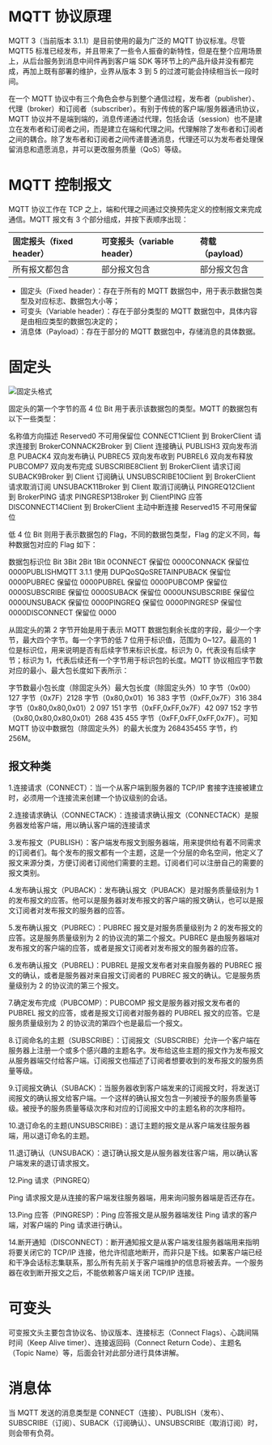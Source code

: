 # MQTT 协议原理

MQTT 3（当前版本 3.1.1）是目前使用的最为广泛的 MQTT 协议标准。尽管 MQTT5 标准已经发布，并且带来了一些令人振奋的新特性，但是在整个应用场景上，从后台服务到消息中间件再到客户端 SDK 等环节上的产品升级并没有都完成，再加上既有部署的维护，业界从版本 3 到 5 的过渡可能会持续相当长一段时间。

在一个 MQTT 协议中有三个角色会参与到整个通信过程，发布者（publisher）、代理（broker）和订阅者（subscriber）。有别于传统的客户端/服务器通讯协议，MQTT 协议并不是端到端的，消息传递通过代理，包括会话（session）也不是建立在发布者和订阅者之间，而是建立在端和代理之间。代理解除了发布者和订阅者之间的耦合。除了发布者和订阅者之间传递普通消息，代理还可以为发布者处理保留消息和遗愿消息，并可以更改服务质量（QoS）等级。

# MQTT 控制报文

MQTT 协议工作在 TCP 之上，端和代理之间通过交换预先定义的控制报文来完成通信。MQTT 报文有 3 个部分组成，并按下表顺序出现：

| 固定报头（fixed header） | 可变报头（variable header） | 荷载（payload） |
| :----------------------- | :-------------------------- | :-------------- |
| 所有报文都包含           | 部分报文包含                | 部分报文包含    |

- 固定头（Fixed header）：存在于所有的 MQTT 数据包中，用于表示数据包类型及对应标志、数据包大小等；
- 可变头（Variable header）：存在于部分类型的 MQTT 数据包中，具体内容是由相应类型的数据包决定的；
- 消息体（Payload）：存在于部分的 MQTT 数据包中，存储消息的具体数据。

# 固定头

![固定头格式](https://pic.imgdb.cn/item/63a3c6c0b1fccdcd36573f0f.jpg)

固定头的第一个字节的高 4 位 Bit 用于表示该数据包的类型。MQTT 的数据包有以下一些类型：

名称值方向描述 Reserved0 不可用保留位 CONNECT1Client 到 BrokerClient 请求连接到 BrokerCONNACK2Broker 到 Client 连接确认 PUBLISH3 双向发布消息 PUBACK4 双向发布确认 PUBREC5 双向发布收到 PUBREL6 双向发布释放 PUBCOMP7 双向发布完成 SUBSCRIBE8Client 到 BrokerClient 请求订阅 SUBACK9Broker 到 Client 订阅确认 UNSUBSCRIBE10Client 到 BrokerClient 请求取消订阅 UNSUBACK11Broker 到 Client 取消订阅确认 PINGREQ12Client 到 BrokerPING 请求 PINGRESP13Broker 到 ClientPING 应答 DISCONNECT14Client 到 BrokerClient 主动中断连接 Reserved15 不可用保留位

低 4 位 Bit 则用于表示数据包的 Flag，不同的数据包类型，Flag 的定义不同，每种数据包对应的 Flag 如下：

数据包标识位 Bit 3Bit 2Bit 1Bit 0CONNECT 保留位 0000CONNACK 保留位 0000PUBLISHMQTT 3.1.1 使用 DUPQoSQoSRETAINPUBACK 保留位 0000PUBREC 保留位 0000PUBREL 保留位 0000PUBCOMP 保留位 0000SUBSCRIBE 保留位 0000SUBACK 保留位 0000UNSUBSCRIBE 保留位 0000UNSUBACK 保留位 0000PINGREQ 保留位 0000PINGRESP 保留位 0000DISCONNECT 保留位 0000

从固定头的第 2 字节开始是用于表示 MQTT 数据包剩余长度的字段，最少一个字节，最大四个字节。每一个字节的低 7 位用于标识值，范围为 0~127。最高的 1 位是标识位，用来说明是否有后续字节来标识长度。标识为 0，代表没有后续字节；标识为 1，代表后续还有一个字节用于标识包的长度。MQTT 协议相应字节数对应的最小、最大包长度如下表所示：

字节数最小包长度（除固定头外）最大包长度（除固定头外）10 字节（0x00）127 字节（0x7F）2128 字节（0x80,0x01）16 383 字节（0xFF,0x7F）316 384 字节（0x80,0x80,0x01）2 097 151 字节（0xFF,0xFF,0x7F）42 097 152 字节（0x80,0x80,0x80,0x01）268 435 455 字节（0xFF,0xFF,0xFF,0x7F）。可知 MQTT 协议中数据包（除固定头外）的最大长度为 268435455 字节，约 256M。

## 报文种类

1.连接请求（CONNECT）：当一个从客户端到服务器的 TCP/IP 套接字连接被建立时，必须用一个连接流来创建一个协议级别的会话。

2.连接请求确认（CONNECTACK）：连接请求确认报文（CONNECTACK）是服务器发给客户端，用以确认客户端的连接请求

3.发布报文（PUBLISH）：客户端发布报文到服务器端，用来提供给有着不同需求的订阅者们。每个发布的报文都有一个主题，这是一个分层的命名空间，他定义了报文来源分类，方便订阅者订阅他们需要的主题。订阅者们可以注册自己的需要的报文类别。

4.发布确认报文（PUBACK）：发布确认报文（PUBACK）是对服务质量级别为 1 的发布报文的应答。他可以是服务器对发布报文的客户端的报文确认，也可以是报文订阅者对发布报文的服务器的应答。

5.发布确认报文（PUBREC）：PUBREC 报文是对服务质量级别为 2 的发布报文的应答。这是服务质量级别为 2 的协议流的第二个报文。PUBREC 是由服务器端对发布报文的客户端的应答，或者是报文订阅者对发布报文的服务器的应答。

6.发布确认报文（PUBREL)：PUBREL 是报文发布者对来自服务器的 PUBREC 报文的确认，或者是服务器对来自报文订阅者的 PUBREC 报文的确认。它是服务质量级别为 2 的协议流的第三个报文。

7.确定发布完成（PUBCOMP）：PUBCOMP 报文是服务器对报文发布者的 PUBREL 报文的应答，或者是报文订阅者对服务器的 PUBREL 报文的应答。它是服务质量级别为 2 的协议流的第四个也是最后一个报文。

8.订阅命名的主题（SUBSCRIBE）：订阅报文（SUBSCRIBE）允许一个客户端在服务器上注册一个或多个感兴趣的主题名字。发布给这些主题的报文作为发布报文从服务器端交付给客户端。订阅报文也描述了订阅者想要收到的发布报文的服务质量等级。

9.订阅报文确认（SUBACK）：当服务器收到客户端发来的订阅报文时，将发送订阅报文的确认报文给客户端。一个这样的确认报文包含一列被授予的服务质量等级。被授予的服务质量等级次序和对应的订阅报文中的主题名称的次序相符。

10.退订命名的主题(UNSUBSCRIBE)：退订主题的报文是从客户端发往服务器端，用以退订命名的主题。

11.退订确认（UNSUBACK）：退订确认报文是从服务器发往客户端，用以确认客户端发来的退订请求报文。

12.Ping 请求（PINGREQ）

Ping 请求报文是从连接的客户端发往服务器端，用来询问服务器端是否还存在。

13.Ping 应答（PINGRESP）：Ping 应答报文是从服务器端发往 Ping 请求的客户端，对客户端的 Ping 请求进行确认。

14.断开通知（DISCONNECT）：断开通知报文是从客户端发往服务器端用来指明将要关闭它的 TCP/IP 连接，他允许彻底地断开，而非只是下线。如果客户端已经和干净会话标志集联系，那么所有先前关于客户端维护的信息将被丢弃。一个服务器在收到断开报文之后，不能依赖客户端关闭 TCP/IP 连接。

# 可变头

可变报文头主要包含协议名、协议版本、连接标志（Connect Flags）、心跳间隔时间（Keep Alive timer）、连接返回码（Connect Return Code）、主题名（Topic Name）等，后面会针对此部分进行具体讲解。

# 消息体

当 MQTT 发送的消息类型是 CONNECT（连接）、PUBLISH（发布）、SUBSCRIBE（订阅）、SUBACK（订阅确认）、UNSUBSCRIBE（取消订阅）时，则会带有负荷。
